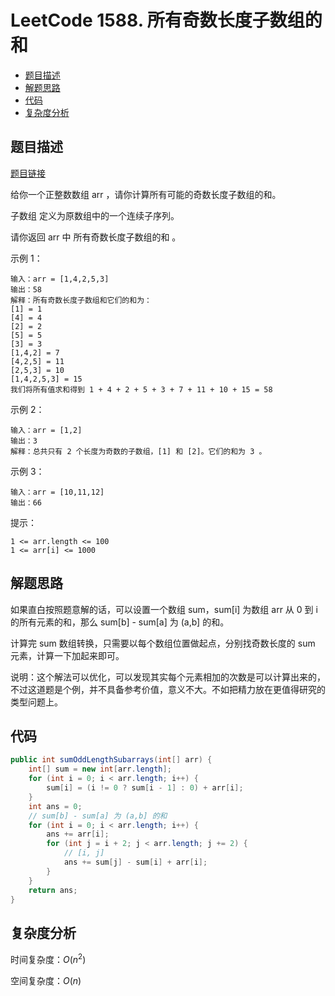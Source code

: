 # LeetCode 1588. 所有奇数长度子数组的和

* [题目描述](<LeetCode 1588. 所有奇数长度子数组的和.md#题目描述>)
* [解题思路](<LeetCode 1588. 所有奇数长度子数组的和.md#解题思路>)
* [代码](<LeetCode 1588. 所有奇数长度子数组的和.md#代码>)
* [复杂度分析](<LeetCode 1588. 所有奇数长度子数组的和.md#复杂度分析>)

## 题目描述

[题目链接](https://leetcode-cn.com/problems/sum-of-all-odd-length-subarrays/)

给你一个正整数数组 arr ，请你计算所有可能的奇数长度子数组的和。

子数组 定义为原数组中的一个连续子序列。

请你返回 arr 中 所有奇数长度子数组的和 。

示例 1：

```
输入：arr = [1,4,2,5,3]
输出：58
解释：所有奇数长度子数组和它们的和为：
[1] = 1
[4] = 4
[2] = 2
[5] = 5
[3] = 3
[1,4,2] = 7
[4,2,5] = 11
[2,5,3] = 10
[1,4,2,5,3] = 15
我们将所有值求和得到 1 + 4 + 2 + 5 + 3 + 7 + 11 + 10 + 15 = 58
```

示例 2：

```
输入：arr = [1,2]
输出：3
解释：总共只有 2 个长度为奇数的子数组，[1] 和 [2]。它们的和为 3 。
```

示例 3：

```
输入：arr = [10,11,12]
输出：66
```

&#x20;

提示：

```
1 <= arr.length <= 100
1 <= arr[i] <= 1000
```

## 解题思路

如果直白按照题意解的话，可以设置一个数组 sum，sum\[i] 为数组 arr 从 0 到 i 的所有元素的和，那么 sum\[b] - sum\[a] 为 (a,b] 的和。

计算完 sum 数组转换，只需要以每个数组位置做起点，分别找奇数长度的 sum 元素，计算一下加起来即可。

说明：这个解法可以优化，可以发现其实每个元素相加的次数是可以计算出来的，不过这道题是个例，并不具备参考价值，意义不大。不如把精力放在更值得研究的类型问题上。

## 代码

```java
public int sumOddLengthSubarrays(int[] arr) {
    int[] sum = new int[arr.length];
    for (int i = 0; i < arr.length; i++) {
        sum[i] = (i != 0 ? sum[i - 1] : 0) + arr[i];
    }
    int ans = 0;
    // sum[b] - sum[a] 为 (a,b] 的和
    for (int i = 0; i < arr.length; i++) {
        ans += arr[i];
        for (int j = i + 2; j < arr.length; j += 2) {
            // [i, j]
            ans += sum[j] - sum[i] + arr[i];
        }
    }
    return ans;
}
```

## 复杂度分析

时间复杂度：$O(n^2)$

空间复杂度：$O(n)$
